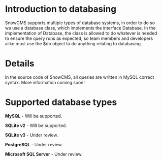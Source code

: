 # Introduction to databasing #
SnowCMS supports multiple types of database systems, in order to do so we use a database class, which implements the interface Database. In the implementation of Database, the class is allowed to do whatever is needed to ensure the query runs as expected, so team members and developers alike must use the $db object to do anything relating to databasing.

# Details #
In the source code of SnowCMS, all queries are written in MySQL correct syntax. More information coming soon!

# Supported database types #
**MySQL** - Will be supported.

**SQLite v2** - Will be supported.

**SQLite v3** - Under review.

**PostgreSQL** - Under review.

**Microsoft SQL Server** - Under review.
